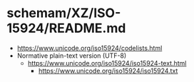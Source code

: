 # schemam/XZ/ISO-15924/README.md

- <https://www.unicode.org/iso15924/codelists.html>
- Normative plain-text version (UTF-8)
  - https://www.unicode.org/iso15924/iso15924-text.html
    - https://www.unicode.org/iso15924/iso15924.txt
